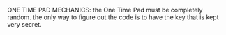 ONE TIME PAD MECHANICS:
the One Time Pad must be completely random.
the only way to figure out the code is to have the key that is kept very secret.
